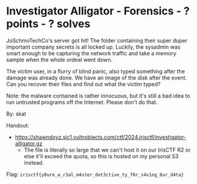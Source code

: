 # Investigator Alligator - Forensics - ? points - ? solves

JoSchmoTechCo's server got hit! The folder containing their super duper important company secrets is all locked up. Luckily, the sysadmin was smart enough to be capturing the network traffic and take a memory sample when the whole ordeal went down.

The victim user, in a flurry of blind panic, also typed something after the damage was already done. We have an image of the disk after the event. Can you recover their files and find out what the victim typed?

Note: the malware contained is rather innocuous, but it's still a bad idea to run untrusted programs off the Internet. Please don't do that.

By: skat

Handout:
- https://shawndxyz.sjc1.vultrobjects.com/ctf/2024.irisctf/investigator-alligator.gz
  - The file is literally so large that we can't host it on our IrisCTF R2 or else it'll exceed the quota, so this is hosted on my personal S3 instead.

Flag: `irisctf{y0ure_a_r3al_m4ster_det3ctive_ty_f0r_s4v1ng_0ur_d4ta}`
